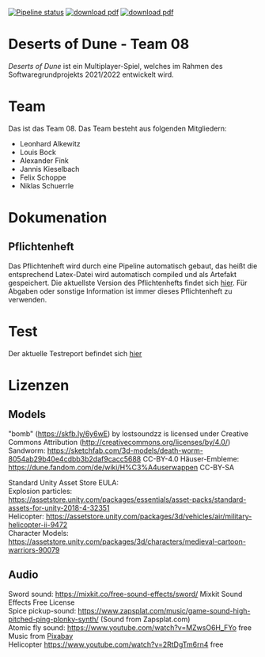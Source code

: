[![Pipeline status](https://gitlab.informatik.uni-ulm.de/sopra/ws21-deserts-of-dune/teams/team08/badges/develop/pipeline.svg)](https://gitlab.informatik.uni-ulm.de/sopra/ws21-deserts-of-dune/teams/team08/-/jobs)
[![download pdf](https://img.shields.io/badge/Download-Pflichtenheft.pdf-green)](https://gitlab.informatik.uni-ulm.de/sopra/ws21-deserts-of-dune/teams/team08/-/jobs/artifacts/develop/raw/Documentation/Requirement_specification_document/Pflichtenheft.pdf?job=create_requirements_document)
[![download pdf](https://img.shields.io/badge/Download-Benutzerhandbuch.pdf-green)](https://gitlab.informatik.uni-ulm.de/sopra/ws21-deserts-of-dune/teams/team08/-/jobs/artifacts/develop/raw/Documentation/Benutzerhandbuch.pdf?job=create_user_manual)

# Deserts of Dune - Team 08

_*Deserts of Dune*_ ist ein Multiplayer-Spiel, welches im Rahmen des Softwaregrundprojekts 2021/2022 entwickelt wird. 

# Team
Das ist das Team 08. Das Team besteht aus folgenden Mitgliedern: 

- Leonhard Alkewitz
- Louis Bock
- Alexander Fink
- Jannis Kieselbach 
- Felix Schoppe
- Niklas Schuerrle

# Dokumenation
## Pflichtenheft 
Das Pflichtenheft wird durch eine Pipeline automatisch gebaut, das heißt die entsprechend Latex-Datei wird automatisch compiled und als Artefakt gespeichert. Die aktuellste Version des Pflichtenhefts findet sich [hier](https://gitlab.informatik.uni-ulm.de/sopra/ws21-deserts-of-dune/teams/team08/-/jobs/artifacts/develop/raw/Documentation/Requirement_specification_document/Pflichtenheft.pdf?job=create_requirements_document). 
Für Abgaben oder sonstige Information ist immer dieses Pflichtenheft zu verwenden.

# Test
Der aktuelle Testreport befindet sich [hier](https://gitlab.informatik.uni-ulm.de/sopra/ws21-deserts-of-dune/teams/team08/-/jobs/artifacts/refactor/pipeline/raw/public?job=deploy-coverage-report)


# Lizenzen
## Models
"bomb" (https://skfb.ly/6y6wE) by lostsoundzz is licensed under Creative Commons Attribution (http://creativecommons.org/licenses/by/4.0/) <br>
Sandworm: https://sketchfab.com/3d-models/death-worm-8054ab29b40e4cdbb3b2daf9cacc5688 CC-BY-4.0
Häuser-Embleme: https://dune.fandom.com/de/wiki/H%C3%A4userwappen CC-BY-SA 

Standard Unity Asset Store EULA: <br>
Explosion particles: https://assetstore.unity.com/packages/essentials/asset-packs/standard-assets-for-unity-2018-4-32351 <br>
Helicopter: https://assetstore.unity.com/packages/3d/vehicles/air/military-helicopter-ii-9472 <br>
Character Models: https://assetstore.unity.com/packages/3d/characters/medieval-cartoon-warriors-90079

## Audio
Sword sound: https://mixkit.co/free-sound-effects/sword/  Mixkit Sound Effects Free License <br>
Spice pickup-sound: https://www.zapsplat.com/music/game-sound-high-pitched-ping-plonky-synth/ (Sound from Zapsplat.com) <br>
Atomic fly sound: https://www.youtube.com/watch?v=MZwsO6H_FYo free <br>
Music from <a href="https://pixabay.com/?utm_source=link-attribution&amp;utm_medium=referral&amp;utm_campaign=music&amp;utm_content=18816">Pixabay</a> <br>
Helicopter https://www.youtube.com/watch?v=2RtDgTm6rn4 free <br>
